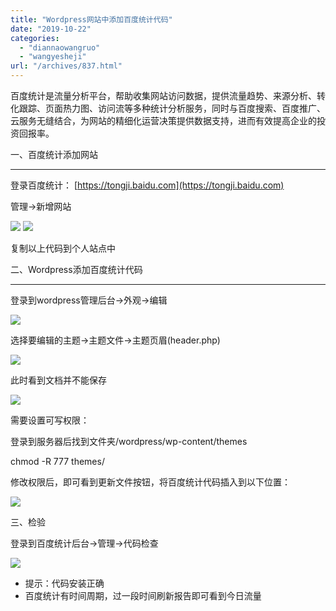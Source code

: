 ```yaml
---
title: "Wordpress网站中添加百度统计代码"
date: "2019-10-22"
categories: 
  - "diannaowangruo"
  - "wangyesheji"
url: "/archives/837.html"
---
```


百度统计是流量分析平台，帮助收集网站访问数据，提供流量趋势、来源分析、转化跟踪、页面热力图、访问流等多种统计分析服务，同时与百度搜索、百度推广、云服务无缝结合，为网站的精细化运营决策提供数据支持，进而有效提高企业的投资回报率。

一、百度统计添加网站

* * *

登录百度统计： [](https://tongji.baidu.com/)[https://tongji.baidu.com](https://tongji.baidu.com)

管理->新增网站

![](https://img-cloud.zhoujie218.top/wp-content/uploads/2019/10/1530265-20190121165727396-177376463120191022.png) ![](https://img-cloud.zhoujie218.top/wp-content/uploads/2019/10/1530265-20190121165801616-185022132620191022.png)

复制以上代码到个人站点中

二、Wordpress添加百度统计代码

* * *

登录到wordpress管理后台->外观->编辑

![](https://img-cloud.zhoujie218.top/wp-content/uploads/2019/10/1530265-20190121170320219-212710812820191022.png)

选择要编辑的主题->主题文件->主题页眉(header.php)

![](https://img-cloud.zhoujie218.top/wp-content/uploads/2019/10/1530265-20190121170500663-117297433520191022.png)

此时看到文档并不能保存

![](https://img-cloud.zhoujie218.top/wp-content/uploads/2019/10/1530265-20190121170534396-59572044120191022.png)

需要设置可写权限：

登录到服务器后找到文件夹/wordpress/wp-content/themes

chmod -R 777 themes/

修改权限后，即可看到更新文件按钮，将百度统计代码插入到以下位置：

![](https://img-cloud.zhoujie218.top/wp-content/uploads/2019/10/1530265-20190121171633798-173606584020191022.png)

三、检验

登录到百度统计后台->管理->代码检查

![](https://img-cloud.zhoujie218.top/wp-content/uploads/2019/10/1530265-20190121172106350-184197065020191022.png)

- 提示：代码安装正确
- 百度统计有时间周期，过一段时间刷新报告即可看到今日流量
